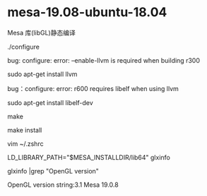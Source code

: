 # mesa-19.08-ubuntu-18.04


Mesa 库(libGL)静态编译

./configure

bug: configure: error: –enable-llvm is required when building r300


sudo apt-get install llvm

bug：configure: error: r600 requires libelf when using llvm

sudo apt-get install libelf-dev


make

make install 

vim ~/.zshrc

LD_LIBRARY_PATH="$MESA_INSTALLDIR/lib64" glxinfo

glxinfo |grep "OpenGL version"

OpenGL version string:3.1 Mesa 19.0.8
